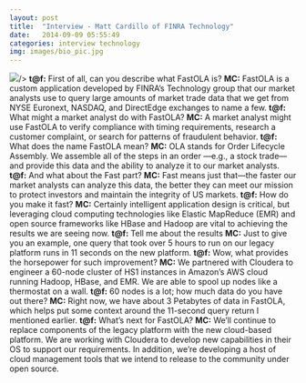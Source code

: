 ```yaml
---
layout: post
title:  "Interview - Matt Cardillo of FINRA Technology"
date:   2014-09-09 05:55:49
categories: interview technology
img: images/bio_pic.jpg
---
```


<img src="{{site.url}}/{{page.img}}">/>
<strong>t@f:</strong> First of all, can you describe what FastOLA is?
<strong>MC:</strong> FastOLA is a custom application developed by FINRA’s Technology group that our market analysts use to query large amounts of market trade data that we get from NYSE Euronext, NASDAQ, and DirectEdge exchanges to name a few. 
<strong>t@f:</strong> What might a market analyst do with FastOLA?
<strong>MC:</strong> A market analyst might use FastOLA to verify compliance with timing requirements, research a customer complaint, or search for patterns of fraudulent behavior. 
<strong>t@f:</strong> What does the name FastOLA mean?
<strong>MC:</strong> OLA stands for Order Lifecycle Assembly.  We assemble all of the steps in an order —e.g., a stock trade— and provide this data and the ability to analyze it to our market analysts.  
<strong>t@f:</strong> And what about the Fast part?
<strong>MC:</strong> Fast means just that—the faster our market analysts can analyze this data, the better they can meet our mission to protect investors and maintain the integrity of US markets.
<strong>t@f:</strong> How do you make it fast?
<strong>MC:</strong> Certainly intelligent application design is critical, but leveraging cloud computing technologies like Elastic MapReduce (EMR) and open source frameworks like HBase and Hadoop are vital to achieving the results we are seeing now.
<strong>t@f:</strong> Tell me about the results
<strong>MC:</strong> Just to give you an example, one query that took over 5 hours to run on our legacy platform runs in 11 seconds on the new platform. 
<strong>t@f:</strong> Wow, what provides the horsepower for such improvement?
<strong>MC:</strong> We partnered with Cloudera to engineer a 60-node cluster of HS1 instances in Amazon’s AWS cloud running Hadoop, HBase, and EMR. We are able to spool up nodes like a thermostat on a wall.
<strong>t@f:</strong> 60 nodes is a lot; how much data do you have out there?
<strong>MC:</strong> Right now, we have about 3 Petabytes of data in FastOLA, which helps put some context around the 11-second query return I mentioned earlier.
<strong>t@f:</strong> What’s next for FastOLA?
<strong>MC:</strong> We’ll continue to replace components of the legacy platform with the new cloud-based platform.  We are working with Cloudera to develop new capabilities in their OS to support our requirements.  In addition, we’re developing a host of cloud management tools that we intend to release to the community under open source.
